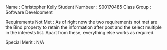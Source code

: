 Name : Christopher Kelly
Student Numbeer : S00170485
Class Group : Software Development

Requirements Not Met : 
As of right now the two requirements not met are the Bind property to retain the information after post and the select multiple in the interests list. Apart from these, everything else works as required.

Special Merit : 
N/A